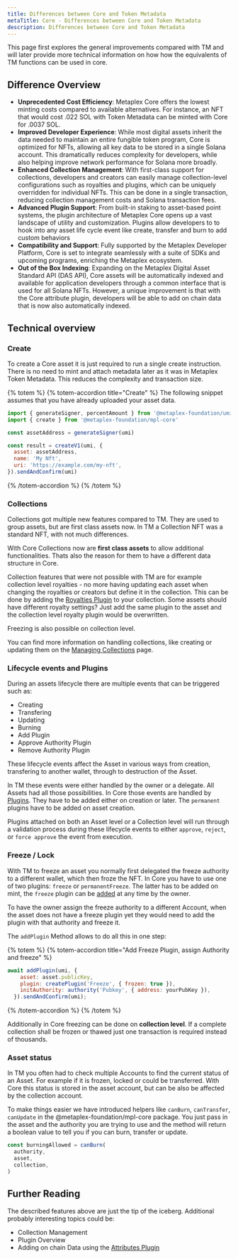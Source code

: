 ```yaml
---
title: Differences between Core and Token Metadata
metaTitle: Core - Differences between Core and Token Metadata
description: Differences between Core and Token Metadata
---
```


This page first explores the general improvements compared with TM and will later provide more technical information on how how the equivalents of TM functions can be used in core.

## Difference Overview

- **Unprecedented Cost Efficiency**: Metaplex Core offers the lowest minting costs compared to available alternatives. For instance, an NFT that would cost .022 SOL with Token Metadata can be minted with Core for .0037 SOL.
- **Improved Developer Experience**: While most digital assets inherit the data needed to maintain an entire fungible token program, Core is optimized for NFTs, allowing all key data to be stored in a single Solana account. This dramatically reduces complexity for developers, while also helping improve network performance for Solana more broadly.
- **Enhanced Collection Management**: With first-class support for collections, developers and creators can easily manage collection-level configurations such as royalties and plugins, which can be uniquely overridden for individual NFTs. This can be done in a single transaction, reducing collection management costs and Solana transaction fees.
- **Advanced Plugin Support**: From built-in staking to asset-based point systems, the plugin architecture of Metaplex Core opens up a vast landscape of utility and customization. Plugins allow developers to to hook into any asset life cycle event like create, transfer and burn to add custom behaviors
- **Compatibility and Support**: Fully supported by the Metaplex Developer Platform, Core is set to integrate seamlessly with a suite of SDKs and upcoming programs, enriching the Metaplex ecosystem.
- **Out of the Box Indexing**: Expanding on the Metaplex Digital Asset Standard API (DAS API), Core assets will be automatically indexed and available for application developers through a common interface that is used for all Solana NFTs. However, a unique improvement is that with the Core attribute plugin, developers will be able to add on chain data that is now also automatically indexed.

## Technical overview
### Create
To create a Core asset it is just required to run a single create instruction. There is no need to mint and attach metadata later as it was in Metaplex Token Metadata. This reduces the complexity and transaction size.

{% totem %}
{% totem-accordion title="Create" %}
The following snippet assumes that you have already uploaded your asset data. 
```js
import { generateSigner, percentAmount } from '@metaplex-foundation/umi'
import { create } from '@metaplex-foundation/mpl-core'

const assetAddress = generateSigner(umi)

const result = createV1(umi, {
  asset: assetAddress,
  name: 'My Nft',
  uri: 'https://example.com/my-nft',
}).sendAndConfirm(umi)
```
{% /totem-accordion %}
{% /totem %}

### Collections
Collections got multiple new features compared to TM. They are used to group assets, but are first class assets now. In TM a Collection NFT was a standard NFT, with not much differences.

With Core Collections now are **first class assets** to allow additional functionalities. Thats also the reason for them to have a different data structure in Core.

Collection features that were not possible with TM are for example collection level royalties - no more having updating each asset when changing the royalties or creators but define it in the collection. This can be done by adding the [Royalties Plugin](/core/plugins/royalties) to your collection. Some assets should have different royalty settings? Just add the same plugin to the asset and the collection level royalty plugin would be overwritten. 

Freezing is also possible on collection level.

You can find more information on handling collections, like creating or updating them on the [Managing Collections](/core/collections) page.

### Lifecycle events and Plugins
During an assets lifecycle there are multiple events that can be triggered such as:

- Creating
- Transfering
- Updating
- Burning
- Add Plugin
- Approve Authority Plugin
- Remove Authority Plugin


These lifecycle events affect the Asset in various ways from creation, transfering to another wallet, through to destruction of the Asset. 

In TM these events were either handled by the owner or a delegate. All Assets had all those possibilities. In Core those events are handled by [Plugins](/core/plugins). They have to be added either on creation or later. The `permanent` plugins have to be added on asset creation. 

Plugins attached on both an Asset level or a Collection level will run through a validation process during these lifecycle events to either `approve`, `reject`, or `force approve` the event from execution.

### Freeze / Lock
With TM to freeze an asset you normally first delegated the freeze authority to a different wallet, which then froze the NFT. In Core you have to use one of two plugins: `freeze` or `permanentFreeze`. The latter has to be added on mint, the `freeze` plugin can be [added](/core/plugins/adding-plugins) at any time by the owner.

To have the owner assign the freeze authority to a different Account, when the asset does not have a freeze plugin yet they would need to add the plugin with that authority and freeze it.

The `addPlugin` Method allows to do all this in one step:

{% totem %}
{% totem-accordion title="Add Freeze Plugin, assign Authority and freeze" %}
```js
await addPlugin(umi, {
    asset: asset.publicKey,
    plugin: createPlugin('Freeze', { frozen: true }),
    initAuthority: authority('Pubkey', { address: yourPubKey }),
  }).sendAndConfirm(umi);
```
{% /totem-accordion %}
{% /totem %}

Additionally in Core freezing can be done on **collection level**. If a complete collection shall be frozen or thawed just one transaction is required instead of thousands.

### Asset status
In TM you often had to check multiple Accounts to find the current status of an Asset. For example if it is frozen, locked or could be transferred. With Core this status is stored in the  asset account, but can be also be affected by the collection account.

To make things easier we have introduced helpers like `canBurn`, `canTransfer`, `canUpdate` in the @metaplex-foundation/mpl-core package. You just pass in the asset and the authority you are trying to use and the method will return a boolean value to tell you if you can burn, transfer or update.

```js
const burningAllowed = canBurn(
  authority,
  asset,
  collection,
)
```

## Further Reading
The described features above are just the tip of the iceberg. Additional probably interesting topics could be:

- Collection Management
- Plugin Overview
- Adding on chain Data using the [Attributes Plugin](/core/plugins/attribute)
